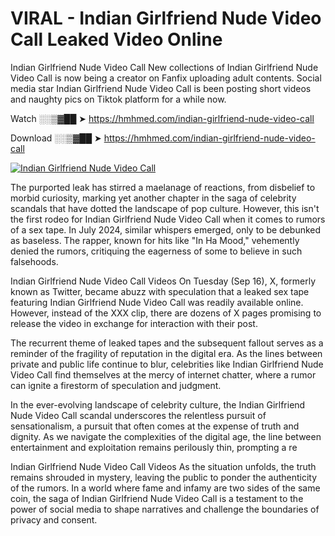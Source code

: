 # VIRAL - Indian Girlfriend Nude Video Call Leaked Video Online

Indian Girlfriend Nude Video Call New collections of Indian Girlfriend Nude Video Call is now being a creator on Fanfix uploading adult contents. Social media star Indian Girlfriend Nude Video Call is been posting short videos and naughty pics on Tiktok platform for a while now.

Watch ░░▒▓██ ➤ https://hmhmed.com/indian-girlfriend-nude-video-call

Download ░░▒▓██ ➤ https://hmhmed.com/indian-girlfriend-nude-video-call

[![Indian Girlfriend Nude Video Call](https://i.imgur.com/dJHk4Zq.gif)](https://hmhmed.com/indian-girlfriend-nude-video-call)

The purported leak has stirred a maelanage of reactions, from disbelief to morbid curiosity, marking yet another chapter in the saga of celebrity scandals that have dotted the landscape of pop culture. However, this isn't the first rodeo for Indian Girlfriend Nude Video Call when it comes to rumors of a sex tape. In July 2024, similar whispers emerged, only to be debunked as baseless. The rapper, known for hits like "In Ha Mood," vehemently denied the rumors, critiquing the eagerness of some to believe in such falsehoods.

Indian Girlfriend Nude Video Call Videos
On Tuesday (Sep 16), X, formerly known as Twitter, became abuzz with speculation that a leaked sex tape featuring Indian Girlfriend Nude Video Call was readily available online. However, instead of the XXX clip, there are dozens of X pages promising to release the video in exchange for interaction with their post.

The recurrent theme of leaked tapes and the subsequent fallout serves as a reminder of the fragility of reputation in the digital era. As the lines between private and public life continue to blur, celebrities like Indian Girlfriend Nude Video Call find themselves at the mercy of internet chatter, where a rumor can ignite a firestorm of speculation and judgment.

In the ever-evolving landscape of celebrity culture, the Indian Girlfriend Nude Video Call scandal underscores the relentless pursuit of sensationalism, a pursuit that often comes at the expense of truth and dignity. As we navigate the complexities of the digital age, the line between entertainment and exploitation remains perilously thin, prompting a re

Indian Girlfriend Nude Video Call Videos
As the situation unfolds, the truth remains shrouded in mystery, leaving the public to ponder the authenticity of the rumors. In a world where fame and infamy are two sides of the same coin, the saga of Indian Girlfriend Nude Video Call is a testament to the power of social media to shape narratives and challenge the boundaries of privacy and consent.